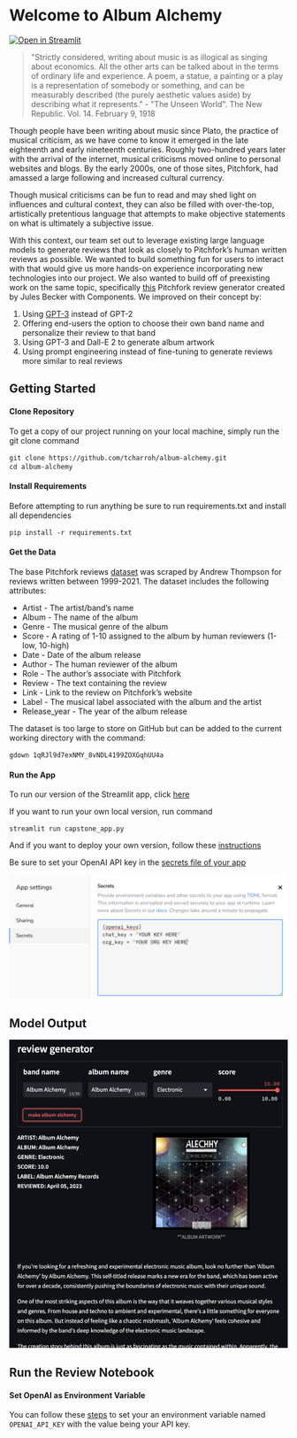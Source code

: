 # Welcome to Album Alchemy
[![Open in Streamlit](https://static.streamlit.io/badges/streamlit_badge_black_white.svg)](https://album-alchemy.streamlit.app/)

<!-- <img width="160" alt="team-logo" src="https://user-images.githubusercontent.com/125633146/219563170-bf5c5073-2114-4cdb-9c51-d86149d96af3.png">
[Image generated using Stable Diffusion] -->

> "Strictly considered, writing about music is as illogical as singing about economics. All the other arts can be talked about in the terms of ordinary life and experience. A poem, a statue, a painting or a play is a representation of somebody or something, and can be measurably described (the purely aesthetic values aside) by describing what it represents." - "The Unseen World". The New Republic. Vol. 14. February 9, 1918

Though people have been writing about music since Plato, the practice of musical criticism, as we have come to know it emerged in the late eighteenth and early nineteenth centuries. Roughly two-hundred years later with the arrival of the internet, musical criticisms moved online to personal websites and blogs. By the early 2000s, one of those sites, Pitchfork, had amassed a large following and increased cultural currency.

Though musical criticisms can be fun to read and may shed light on influences and cultural context, they can also be filled with over-the-top, artistically pretentious language that attempts to make objective statements on what is ultimately a subjective issue. 

With this context, our team set out to leverage existing large language models to generate reviews that look as closely to Pitchfork’s human written reviews as possible.  We wanted to build something fun for users to interact with that would give us more hands-on experience incorporating new technologies into our project.  We also wanted to build off of preexisting work on the same topic, specifically [this](https://components.one/documentation/gpt-2-pitchfork-generator-tutorial) Pitchfork review generator created by Jules Becker with Components.  We improved on their concept by:
   1. Using [GPT-3](https://openai.com/blog/chatgpt) instead of GPT-2
   2. Offering end-users the option to choose their own band name and personalize their review to that band
   3. Using GPT-3 and Dall-E 2 to generate album artwork
   4. Using prompt engineering instead of fine-tuning to generate reviews more similar to real reviews

## Getting Started

#### Clone Repository

To get a copy of our project running on your local machine, simply run the git clone command

```
git clone https://github.com/tcharroh/album-alchemy.git
cd album-alchemy
```

#### Install Requirements

Before attempting to run anything be sure to run requirements.txt and install all dependencies

```
pip install -r requirements.txt
```

#### Get the Data

The base Pitchfork reviews [dataset](https://components.one/datasets/pitchfork-reviews-dataset) was scraped by Andrew Thompson for reviews written between 1999-2021. The dataset includes the following attributes:

   - Artist - The artist/band’s name
   - Album	- The name of the album
   - Genre	- The musical genre of the album
   - Score	- A rating of 1-10 assigned to the album by human reviewers (1-low, 10-high)
   - Date - Date of the album release
   - Author	- The human reviewer of the album
   - Role - The author’s associate with Pitchfork 
   - Review - The text containing the review	
   - Link - Link to the review on Pitchfork’s website
   - Label - The musical label associated with the album and the artist
   - Release_year - The year of the album release

The dataset is too large to store on GitHub but can be added to the current working directory with the command:

```
gdown 1qRJl9d7exNMY_8vNDL4199ZOXGqhUU4a
```

#### Run the App

To run our version of the Streamlit app, click [here](https://0-kbo-album-alchemy-capstone-app-0a12n5.streamlit.app/)

If you want to run your own local version, run command

```
streamlit run capstone_app.py
```

And if you want to deploy your own version, follow these [instructions](https://docs.streamlit.io/streamlit-community-cloud/get-started/deploy-an-app)

Be sure to set your OpenAI API key in the [secrets file of your app](https://docs.streamlit.io/streamlit-community-cloud/get-started/deploy-an-app/connect-to-data-sources/secrets-management)

![Secrets](secrets_file_sample.png)


## Model Output

![Sample](sample_aa.png)


## Run the Review Notebook
#### Set OpenAI as Environment Variable
You can follow these [steps](https://www.twilio.com/blog/2017/01/how-to-set-environment-variables.html#:~:text=After%20%24Env%20%2C%20add%20a%20colon,you%20start%20from%20this%20shell.) to set your an environment variable named `OPENAI_API_KEY` with the value being your API key.

<!-- #### Evaluation

To ensure that our model does what we are claiming, we have included a few evaluation metrics.

#### Perplexity

How surprised are we to see these words given GPT-3's training data?  Luckily GPT-3 gives us the likelihood of each word it generates.

#### Degree of Memorization

How many 7-grams are present in the generated output that are also present in GPT-3's training data.  For this exercise, we assume that all of the Pitchfork reviews present in the dataset were also used in the training of GPT-3.  To learn more about the training of GPT-3, [see here](https://www.springboard.com/blog/data-science/machine-learning-gpt-3-open-ai/#:~:text=Common%20Crawl%20corpus%20contains%20petabytes%20of%20data%20collected%20over%208%20years%20of%20web%20crawling.%20The%20corpus%20contains%20raw%20web%20page%20data%2C%20metadata%20extracts%20and%20text%20extracts%20with%20light%20filtering.).

#### Humanness

We ask GPT-3 whether a human has written the review just generated by GPT-3 and with what probability it believes in its answer.

#### Cosine Similarity

A comparison using cosine similarity between a review generated by our model and a real Pitchfork review of the same band name, genre, and score.

### Further Work

Our original plan was to fold in a Stable Diffusion model that would use our generated album review to generate album artwork for our fictional band.  Due to computing and time limitations, we decided to scrap that aspect of this project and focus our efforts on the text generation. 

##### Thanks for checking out our project and playing along!
##### - The Album Alchemy Team -->
